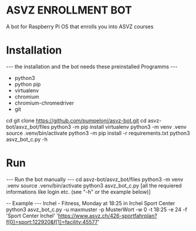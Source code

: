 # ASVZ ENROLLMENT BOT
A bot for Raspberry Pi OS that enrolls you into ASVZ courses

# Installation
--- the installation and the bot needs these preinstalled Programms ---
- python3
- python pip
- virtualenv
- chromium
- chromium-chromedriver
- git

cd
git clone https://github.com/pumpeloni/asvz-bot.git
cd asvz-bot/asvz_bot/files
python3 -m pip install virtualenv
python3 -m venv .venv
source .venv/bin/activate
python3 -m pip install -r requirements.txt
python3 asvz_bot_c.py -h

# Run
--- Run the bot manually ---
cd asvz-bot/asvz_bot/files
python3 -m venv .venv
source .venv/bin/activate
python3 asvz_bot_c.py [all the requiered informations like login etc. (see "-h" or the example below)]

-- Example ---
Irchel - Fitness, Monday at 18:25 in Irchel Sport Center
python3 asvz_bot_c.py -u  maxmuster -p MusterWort -w 0 -t 18:25 -e 24 -f 'Sport Center Irchel' 'https://www.asvz.ch/426-sportfahrplan?f[0]=sport:122920&f[1]=facility:45577'
